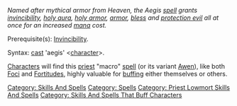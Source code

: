 *Named after mythical armor from Heaven, the Aegis
[spell](:Category:_Spells.md "wikilink") grants
[invincibility](Invincibility.md "wikilink"), [holy
aura](Holy_Aura.md "wikilink"), [holy armor](Holy_Armor.md "wikilink"),
[armor](Armor_(spell).md "wikilink"), [bless](Bless.md "wikilink") and
[protection evil](Protection_Evil.md "wikilink") all at once for an
increased [mana](Mana_Points.md "wikilink") cost.*

Prerequisite(s): [Invincibility](Invincibility.md "wikilink").

Syntax: [cast](Cast.md "wikilink") 'aegis'
\<[character](:Category:_Characters.md "wikilink")\>.

[Characters](:Category:_Characters.md "wikilink") will find this
[priest](:Category:_Priests.md "wikilink") "macro"
[spell](:Category:_Spells.md "wikilink") (or its variant
[Awen](Awen.md "wikilink")), like both [Foci](Foci.md "wikilink") and
[Fortitudes](Fortitudes.md "wikilink"), highly valuable for
[buffing](:Category:_Skills_And_Spells_That_Buff_Characters.md "wikilink")
either themselves or others.

[Category: Skills And Spells](Category:_Skills_And_Spells "wikilink")
[Category: Spells](Category:_Spells "wikilink") [Category: Priest
Lowmort Skills And
Spells](Category:_Priest_Lowmort_Skills_And_Spells "wikilink")
[Category: Skills And Spells That Buff
Characters](Category:_Skills_And_Spells_That_Buff_Characters "wikilink")
